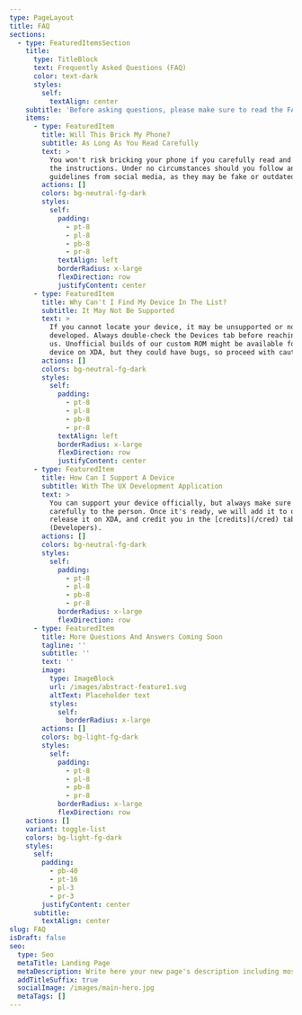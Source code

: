 ```yaml
---
type: PageLayout
title: FAQ
sections:
  - type: FeaturedItemsSection
    title:
      type: TitleBlock
      text: Frequently Asked Questions (FAQ)
      color: text-dark
      styles:
        self:
          textAlign: center
    subtitle: 'Before asking questions, please make sure to read the FAQ first.'
    items:
      - type: FeaturedItem
        title: Will This Brick My Phone?
        subtitle: As Long As You Read Carefully
        text: >
          You won't risk bricking your phone if you carefully read and follow
          the instructions. Under no circumstances should you follow any
          guidelines from social media, as they may be fake or outdated.
        actions: []
        colors: bg-neutral-fg-dark
        styles:
          self:
            padding:
              - pt-8
              - pl-8
              - pb-8
              - pr-8
            textAlign: left
            borderRadius: x-large
            flexDirection: row
            justifyContent: center
      - type: FeaturedItem
        title: Why Can't I Find My Device In The List?
        subtitle: It May Not Be Supported
        text: >
          If you cannot locate your device, it may be unsupported or not yet
          developed. Always double-check the Devices tab before reaching out to
          us. Unofficial builds of our custom ROM might be available for your
          device on XDA, but they could have bugs, so proceed with caution.
        actions: []
        colors: bg-neutral-fg-dark
        styles:
          self:
            padding:
              - pt-8
              - pl-8
              - pb-8
              - pr-8
            textAlign: left
            borderRadius: x-large
            flexDirection: row
            justifyContent: center
      - type: FeaturedItem
        title: How Can I Support A Device
        subtitle: With The UX Development Application
        text: >
          You can support your device officially, but always make sure to listen
          carefully to the person. Once it's ready, we will add it to our list,
          release it on XDA, and credit you in the [credits](/cred) tab
          (Developers).
        actions: []
        colors: bg-neutral-fg-dark
        styles:
          self:
            padding:
              - pt-8
              - pl-8
              - pb-8
              - pr-8
            borderRadius: x-large
            flexDirection: row
      - type: FeaturedItem
        title: More Questions And Answers Coming Soon
        tagline: ''
        subtitle: ''
        text: ''
        image:
          type: ImageBlock
          url: /images/abstract-feature1.svg
          altText: Placeholder text
          styles:
            self:
              borderRadius: x-large
        actions: []
        colors: bg-light-fg-dark
        styles:
          self:
            padding:
              - pt-8
              - pl-8
              - pb-8
              - pr-8
            borderRadius: x-large
            flexDirection: row
    actions: []
    variant: toggle-list
    colors: bg-light-fg-dark
    styles:
      self:
        padding:
          - pb-40
          - pt-16
          - pl-3
          - pr-3
        justifyContent: center
      subtitle:
        textAlign: center
slug: FAQ
isDraft: false
seo:
  type: Seo
  metaTitle: Landing Page
  metaDescription: Write here your new page's description including most relevant keywords.
  addTitleSuffix: true
  socialImage: /images/main-hero.jpg
  metaTags: []
---
```

